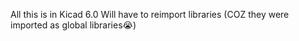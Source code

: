 All this is in Kicad 6.0
Will have to reimport libraries (COZ they were imported as global libraries😭)